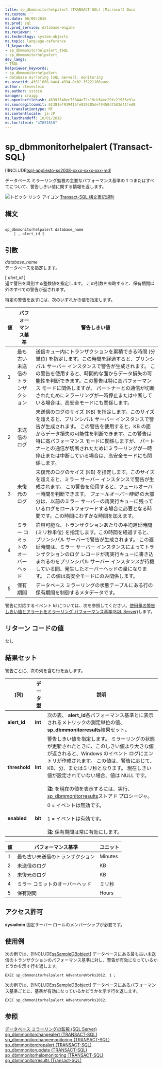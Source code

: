 ```yaml
---
title: sp_dbmmonitorhelpalert (TRANSACT-SQL) |Microsoft Docs
ms.custom: ''
ms.date: 08/09/2016
ms.prod: sql
ms.prod_service: database-engine
ms.reviewer: ''
ms.technology: system-objects
ms.topic: language-reference
f1_keywords:
- sp_dbmmonitorhelpalert_TSQL
- sp_dbmmonitorhelpalert
dev_langs:
- TSQL
helpviewer_keywords:
- sp_dbmmonitorhelpalert
- database mirroring [SQL Server], monitoring
ms.assetid: 43911660-b4e4-4934-8c02-35221160aaec
author: stevestein
ms.author: sstein
manager: craigg
ms.openlocfilehash: 4639f548ec75844e72c19cb34ec29fc21933e31a
ms.sourcegitcommit: 61381ef939415fe019285def9450d7583df1fed0
ms.translationtype: MT
ms.contentlocale: ja-JP
ms.lasthandoff: 10/01/2018
ms.locfileid: "47851610"
---
```

# <a name="spdbmmonitorhelpalert-transact-sql"></a>sp_dbmmonitorhelpalert (Transact-SQL)
[!INCLUDE[tsql-appliesto-ss2008-xxxx-xxxx-xxx-md](../../includes/tsql-appliesto-ss2008-xxxx-xxxx-xxx-md.md)]

  データベース ミラーリング監視の主要なパフォーマンス基準の 1 つまたはすべてについて、警告しきい値に関する情報を返します。  
 
  ![トピック リンク アイコン](../../database-engine/configure-windows/media/topic-link.gif "トピック リンク アイコン") [Transact-SQL 構文表記規則](../../t-sql/language-elements/transact-sql-syntax-conventions-transact-sql.md)  
  
## <a name="syntax"></a>構文  
  
```  
  
sp_dbmmonitorhelpalert database_name   
    [ , alert_id ]   
```  
  
## <a name="arguments"></a>引数  
 *database_name*  
 データベースを指定します。  
  
 [ *alert_id* ]  
 返す警告を識別する整数値を指定します。 この引数を省略すると、保有期間以外のすべての警告が返されます。  
  
 特定の警告を返すには、次のいずれかの値を指定します。  
  
|値|パフォーマンス基準|警告しきい値|  
|-----------|------------------------|-----------------------|  
|1|最も古い未送信のトランザクション|送信キュー内にトランザクションを累積できる時間 (分単位) を指定します。この時間を経過すると、プリンシパル サーバー インスタンスで警告が生成されます。 この警告を使用すると、時間的な面からデータ損失の可能性を判断できます。この警告は特に高パフォーマンス モードに関係しますが、 パートナーとの通信が切断されたためにミラーリングが一時停止または中断している場合は、高安全モードにも関係します。|  
|2|未送信のログ|未送信のログのサイズ (KB) を指定します。このサイズを超えると、プリンシパル サーバー インスタンスで警告が生成されます。 この警告を使用すると、KB の面からデータ損失の可能性を判断できます。この警告は特に高パフォーマンス モードに関係しますが、 パートナーとの通信が切断されたためにミラーリングが一時停止または中断している場合は、高安全モードにも関係します。|  
|3|未復元のログ|未復元のログのサイズ (KB) を指定します。このサイズを超えると、ミラー サーバー インスタンスで警告が生成されます。 この警告を使用すると、フェールオーバー時間を判断できます。 *フェールオーバー時間* の大部分は、以前のミラー サーバーの再実行キューに残っているログをロールフォワードする場合に必要となる時間です。この時間にわずかな時間を加えます。|  
|4|ミラー コミットのオーバーヘッド|許容可能な、トランザクションあたりの平均遅延時間 (ミリ秒単位) を指定します。この時間を経過すると、プリンシパル サーバーで警告が生成されます。 この遅延時間は、ミラー サーバー インスタンスによってトランザクションのログ レコードが再実行キューに書き込まれるのをプリンシパル サーバー インスタンスが待機している間、発生したオーバーヘッドの量になります。 この値は高安全モードにのみ関係します。|  
|5|保有期間|データベース ミラーリングの状態テーブルにある行の保有期間を制御するメタデータです。|  
  
 警告に対応するイベント Id については、次を参照してください。[使用量の警告しきい値とアラートをミラーリング パフォーマンス基準&#40;SQL Server&#41;](../../database-engine/database-mirroring/use-warning-thresholds-and-alerts-on-mirroring-performance-metrics-sql-server.md)します。  
  
## <a name="return-code-values"></a>リターン コードの値  
 なし  
  
## <a name="result-sets"></a>結果セット  
 警告ごとに、次の列を含む行を返します。  
  
|[列]|データ型|説明|  
|------------|---------------|-----------------|  
|**alert_id**|**int**|次の表、 **alert_id**各パフォーマンス基準とに表示されるメトリックの測定単位の値、 **sp_dbmmonitorresults**結果セット。|  
|**threshold**|**int**|警告しきい値を指定します。 ミラーリングの状態が更新されたときに、このしきい値より大きな値が返されると、Windows のイベント ログにエントリが作成されます。 この値は、警告に応じて、KB、分、またはミリ秒となります。 現在しきい値が設定されていない場合、値は NULL です。<br /><br /> **注:** を現在の値を表示するには、実行、 [sp_dbmmonitorresults](../../relational-databases/system-stored-procedures/sp-dbmmonitorresults-transact-sql.md)ストアド プロシージャ。|  
|**enabled**|**bit**|0 = イベントは無効です。<br /><br /> 1 = イベントは有効です。<br /><br /> **注:** 保有期間は常に有効にします。|  
  
|値|パフォーマンス基準|ユニット|  
|-----------|------------------------|----------|  
|1|最も古い未送信のトランザクション|Minutes|  
|2|未送信のログ|KB|  
|3|未復元のログ|KB|  
|4|ミラー コミットのオーバーヘッド|ミリ秒|  
|5|保有期間|Hours|  
  
## <a name="permissions"></a>アクセス許可  
 **sysadmin** 固定サーバー ロールのメンバーシップが必要です。  
  
## <a name="examples"></a>使用例  
 次の例では、[!INCLUDE[ssSampleDBobject](../../includes/sssampledbobject-md.md)] データベースにある最も古い未送信のトランザクションのパフォーマンス基準に対し、警告が有効になっているかどうかを示す行を返します。  
  
```  
EXEC sp_dbmmonitorhelpalert AdventureWorks2012, 1 ;  
```  
  
 次の例では、[!INCLUDE[ssSampleDBobject](../../includes/sssampledbobject-md.md)] データベースにあるパフォーマンス基準ごとに、基準が有効になっているかどうかを示す行を返します。  
  
```  
EXEC sp_dbmmonitorhelpalert AdventureWorks2012;  
```  
  
## <a name="see-also"></a>参照  
 [データベース ミラーリングの監視 &#40;SQL Server&#41;](../../database-engine/database-mirroring/monitoring-database-mirroring-sql-server.md)   
 [sp_dbmmonitorchangealert &#40;TRANSACT-SQL&#41;](../../relational-databases/system-stored-procedures/sp-dbmmonitorchangealert-transact-sql.md)   
 [sp_dbmmonitorchangemonitoring &#40;TRANSACT-SQL&#41;](../../relational-databases/system-stored-procedures/sp-dbmmonitorchangemonitoring-transact-sql.md)   
 [sp_dbmmonitordropalert &#40;TRANSACT-SQL&#41;](../../relational-databases/system-stored-procedures/sp-dbmmonitordropalert-transact-sql.md)   
 [sp_dbmmonitorupdate &#40;TRANSACT-SQL&#41;](../../relational-databases/system-stored-procedures/sp-dbmmonitorupdate-transact-sql.md)   
 [sp_dbmmonitorhelpmonitoring &#40;TRANSACT-SQL&#41;](../../relational-databases/system-stored-procedures/sp-dbmmonitorhelpmonitoring-transact-sql.md)   
 [sp_dbmmonitorresults &#40;Transact-SQL&#41;](../../relational-databases/system-stored-procedures/sp-dbmmonitorresults-transact-sql.md)  
  
  
